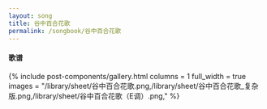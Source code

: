 ```yaml
---
layout: song
title: 谷中百合花歌
permalink: /songbook/谷中百合花歌
---
```


#### 歌谱

{% include post-components/gallery.html
    columns = 1
    full_width = true
    images = "/library/sheet/谷中百合花歌.png,/library/sheet/谷中百合花歌_复杂版.png,/library/sheet/谷中百合花歌（E调）.png,"
%}
